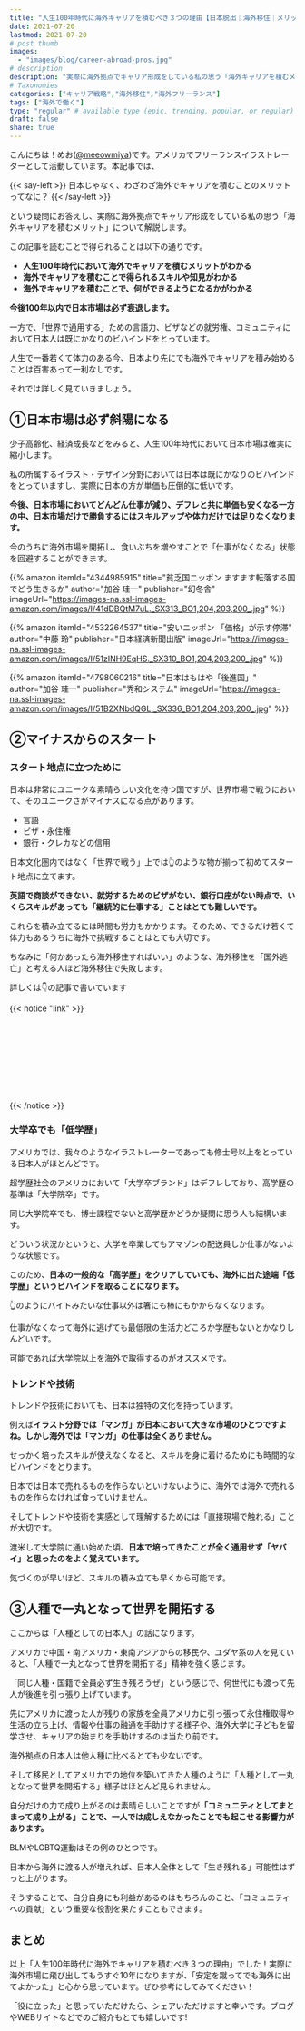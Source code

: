 ```yaml
---
title: "人生100年時代に海外キャリアを積むべき３つの理由【日本脱出｜海外移住｜メリット｜日本から逃げる】"
date: 2021-07-20
lastmod: 2021-07-20
# post thumb
images:
  - "images/blog/career-abroad-pros.jpg"
# description
description: "実際に海外拠点でキャリア形成をしている私の思う「海外キャリアを積むメリット」について解説します。"
# Taxonomies
categories: ["キャリア戦略","海外移住","海外フリーランス"]
tags: ["海外で働く"]
type: "regular" # available type (epic, trending, popular, or regular)
draft: false
share: true
---
```


こんにちは！めお(<u><a href="https://twitter.com/meeowmiya" target="_blank">@meeowmiya</a></u>)です。アメリカでフリーランスイラストレーターとして活動しています。本記事では、

{{< say-left >}}
日本じゃなく、わざわざ海外でキャリアを積むことのメリットってなに？
{{< /say-left >}}

という疑問にお答えし、実際に海外拠点でキャリア形成をしている私の思う「海外キャリアを積むメリット」について解説します。

この記事を読むことで得られることは以下の通りです。


* **人生100年時代において海外でキャリアを積むメリットがわかる**
* **海外でキャリアを積むことで得られるスキルや知見がわかる**
* **海外でキャリアを積むことで、何ができるようになるかがわかる**

<span class="keiko-red">**今後100年以内で日本市場は必ず衰退します。**</span>

一方で、「世界で通用する」ための言語力、ビザなどの就労権、コミュニティにおいて日本人は既にかなりのビハインドをとっています。

人生で一番若くて体力のある今、日本より先にでも海外でキャリアを積み始めることは百害あって一利なしです。

それでは詳しく見ていきましょう。



## ①日本市場は必ず斜陽になる

少子高齢化、経済成長などをみると、人生100年時代において日本市場は確実に縮小します。

私の所属するイラスト・デザイン分野においては日本は既にかなりのビハインドをとっていますし、実際に日本の方が単価も圧倒的に低いです。

<span class="keiko-red">**今後、日本市場においてどんどん仕事が減り、デフレと共に単価も安くなる一方の中、日本市場だけで勝負するにはスキルアップや体力だけでは足りなくなります。**</span>

今のうちに海外市場を開拓し、食いぶちを増やすことで「仕事がなくなる」状態を回避することができます。

{{% amazon 
  itemId="4344985915"
  title="貧乏国ニッポン ますます転落する国でどう生きるか"
  author="加谷 珪一"
  publisher="幻冬舎"
  imageUrl="https://images-na.ssl-images-amazon.com/images/I/41dDBQtM7uL._SX313_BO1,204,203,200_.jpg"
%}}

{{% amazon 
  itemId="4532264537"
  title="安いニッポン 「価格」が示す停滞"
  author="中藤 玲"
  publisher="日本経済新聞出版"
  imageUrl="https://images-na.ssl-images-amazon.com/images/I/51zINH9EqHS._SX310_BO1,204,203,200_.jpg"
%}}

{{% amazon 
  itemId="4798060216"
  title="日本はもはや「後進国」"
  author="加谷 珪一"
  publisher="秀和システム"
  imageUrl="https://images-na.ssl-images-amazon.com/images/I/51B2XNbdQGL._SX336_BO1,204,203,200_.jpg"
%}}

## ②マイナスからのスタート

### スタート地点に立つために

日本は非常にユニークな素晴らしい文化を持つ国ですが、世界市場で戦うにおいて、そのユニークさがマイナスになる点があります。

* 言語
* ビザ・永住権
* 銀行・クレカなどの信用

日本文化圏内ではなく「世界で戦う」上では👆のような物が揃って初めてスタート地点に立てます。

<span class="keiko-red">**英語で商談ができない、就労するためのビザがない、銀行口座がない時点で、いくらスキルがあっても「継続的に仕事する」ことはとても難しいです。**</span>

これらを積み立てるには時間も労力もかかります。そのため、できるだけ若くて体力もあるうちに海外で挑戦することはとても大切です。

ちなみに「何かあったら海外移住すればいい」のような、海外移住を「国外逃亡」と考える人ほど海外移住で失敗します。

詳しくは👇の記事で書いています

{{< notice "link" >}}
<div class="iframely-embed"><div class="iframely-responsive" style="height: 140px; padding-bottom: 0;"><a href="https://menglish.jp/post/living-abroad-fail/" data-iframely-url="//cdn.iframe.ly/KtdMinj?iframe=card-small"></a></div></div><script async src="//cdn.iframe.ly/embed.js" charset="utf-8"></script>
{{< /notice >}}

### 大学卒でも「低学歴」

アメリカでは、我々のようなイラストレーターであっても修士号以上をとっている日本人がほとんどです。

超学歴社会のアメリカにおいて「大学卒ブランド」はデフレしており、高学歴の基準は「大学院卒」です。

同じ大学院卒でも、博士課程でないと高学歴かどうか疑問に思う人も結構います。

どういう状況かというと、大学を卒業してもアマゾンの配送員しか仕事がないような状態です。

このため、<span class="keiko-red">**日本の一般的な「高学歴」をクリアしていても、海外に出た途端「低学歴」というビハインドを取ることになります。**</span>

👆のようにバイトみたいな仕事以外は箸にも棒にもかからなくなります。

仕事がなくなって海外に逃げても最低限の生活力どころか学歴もないとかなりしんどいです。

可能であれば大学院以上を海外で取得するのがオススメです。

### トレンドや技術

トレンドや技術においても、日本は独特の文化を持っています。

例えば<span class="keiko-red">**イラスト分野では「マンガ」が日本において大きな市場のひとつですよね。しかし海外では「マンガ」の仕事は全くありません。**</span>

せっかく培ったスキルが使えなくなると、スキルを身に着けるためにも時間的なビハインドをとります。

日本では日本で売れるものを作らないといけないように、海外では海外で売れるものを作らなければ食っていけません。

そしてトレンドや技術を実感として理解するためには「直接現場で触れる」ことが大切です。

渡米して大学院に通い始めた頃、<span class="keiko-red">**日本で培ってきたことが全く通用せず「ヤバイ」と思ったのをよく覚えています。**</span>

気づくのが早いほど、スキルの積み立ても早くから可能です。

## ③人種で一丸となって世界を開拓する

ここからは「人種としての日本人」の話になります。

アメリカで中国・南アメリカ・東南アジアからの移民や、ユダヤ系の人を見ていると、「人種で一丸となって世界を開拓する」精神を強く感じます。

「同じ人種・国籍で全員必ず生き残ろうぜ」という感じで、何世代にも渡って先人が後進を引っ張り上げています。

先にアメリカに渡った人が残りの家族を全員アメリカに引っ張って永住権取得や生活の立ち上げ、情報や仕事の融通を手助けする様子や、海外大学に子どもを留学させ、キャリアの始まりを手助けするのは当たり前です。

海外拠点の日本人は他人種に比べるとても少ないです。

そして移民としてアメリカでの地位を築いてきた人種のように「人種として一丸となって世界を開拓する」様子はほとんど見られません。

自分だけの力で成り上がるのは素晴らしいことですが<span class="keiko-red">**「コミュニティとしてまとまって成り上がる」ことで、一人では成しえなかったことでも起こせる影響力があります。**</span>

BLMやLGBTQ運動はその例のひとつです。

日本から海外に渡る人が増えれば、日本人全体として「生き残れる」可能性はずっと上がります。

そうすることで、自分自身にも利益があるのはもちろんのこと、「コミュニティへの貢献」という重要な役割を果たすこともできます。

## まとめ

以上「人生100年時代に海外でキャリアを積むべき３つの理由」でした！実際に海外市場に飛び出してもうすぐ10年になりますが、「安定を蹴ってでも海外に出てよかった」と心から思っています。ぜひ参考にしてみてください！

「役に立った」と思っていただけたら、シェアいただけますと幸いです。ブログやWEBサイトなどでのご紹介もとても嬉しいです!